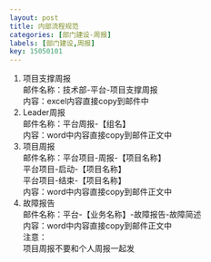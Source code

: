 ```yaml
---
layout: post
title: 内部流程规范
categories: [部门建设-周报]
labels: [部门建设,周报]
key: 15050101
---
```


1. 项目支撑周报<br/>
   邮件名称：技术部-平台-项目支撑周报<br/>
   内容：excel内容直接copy到邮件中
2. Leader周报<br/>
   邮件名称：平台周报-【组名】<br/>
   内容：word中内容直接copy到邮件正文中
3. 项目周报<br/>
   邮件名称：平台项目-周报-【项目名称】<br/>
   平台项目-启动-【项目名称】<br/>
   平台项目-结束-【项目名称】<br/>
   内容：word中内容直接copy到邮件正文中
4. 故障报告<br/>
   邮件名称：平台-【业务名称】-故障报告-故障简述<br/>
   内容：word中内容直接copy到邮件正文中<br/>
注意：<br/>
   项目周报不要和个人周报一起发